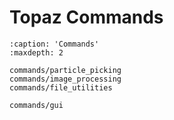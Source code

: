 # Topaz Commands


```{toctree}
:caption: 'Commands'
:maxdepth: 2

commands/particle_picking
commands/image_processing
commands/file_utilities

commands/gui
```